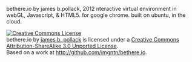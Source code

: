 bethere.io by james b.pollack, 2012 nteractive virtual environment in webGL, Javascript, & HTML5. for google chrome. built on ubuntu, in the cloud.


<a rel="license" href="http://creativecommons.org/licenses/by-sa/3.0/deed.en_US"><img alt="Creative Commons License" style="border-width:0" src="http://i.creativecommons.org/l/by-sa/3.0/88x31.png" /></a><br /><span xmlns:dct="http://purl.org/dc/terms/" href="http://purl.org/dc/dcmitype/InteractiveResource" property="dct:title" rel="dct:type">bethere.io</span> by <a xmlns:cc="http://creativecommons.org/ns#" href="http://bethere.io" property="cc:attributionName" rel="cc:attributionURL">james b. pollack</a> is licensed under a <a rel="license" href="http://creativecommons.org/licenses/by-sa/3.0/deed.en_US">Creative Commons Attribution-ShareAlike 3.0 Unported License</a>.<br />Based on a work at <a xmlns:dct="http://purl.org/dc/terms/" href="http://github.com/imgntn/bethere.io" rel="dct:source">http://github.com/imgntn/bethere.io</a>.